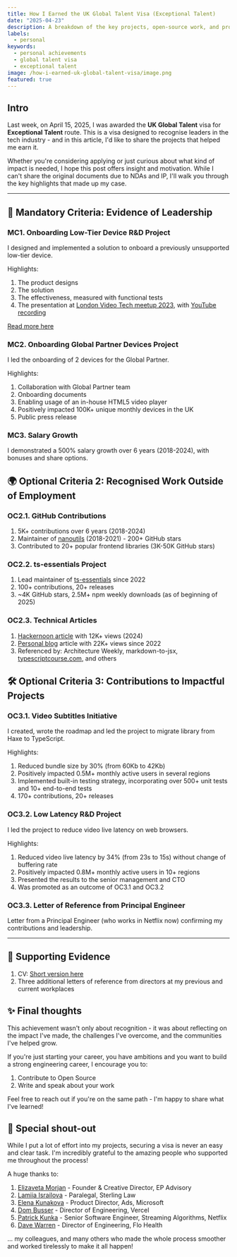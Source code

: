 ```yaml
---
title: How I Earned the UK Global Talent Visa (Exceptional Talent)
date: "2025-04-23"
description: A breakdown of the key projects, open-source work, and professional achievements that helped me secure the UK Global Talent visa in tech. This post highlights the impact and leadership demonstrated through real-world engineering initiatives.
labels:
  - personal
keywords:
  - personal achievements
  - global talent visa
  - exceptional talent
image: /how-i-earned-uk-global-talent-visa/image.png
featured: true
---
```


## Intro

Last week, on April 15, 2025, I was awarded the **UK Global Talent** visa for **Exceptional Talent** route. This is a visa designed to recognise leaders in the tech industry - and in this article, I'd like to share the projects that helped me earn it.

Whether you're considering applying or just curious about what kind of impact is needed, I hope this post offers insight and motivation. While I can't share the original documents due to NDAs and IP, I'll walk you through the key highlights that made up my case.

---

## 💼 Mandatory Criteria: Evidence of Leadership

### MC1. Onboarding Low-Tier Device R&D Project

I designed and implemented a solution to onboard a previously unsupported low-tier device.

Highlights:

1. The product designs
2. The solution
3. The effectiveness, measured with functional tests
4. The presentation at [London Video Tech meetup 2023](https://www.meetup.com/london-video-technology/events/296212185/), with [YouTube recording](https://www.youtube.com/watch?v=yb6cTNCEGDo)

[Read more here](https://blog.beraliv.dev/2023-12-21-story-of-unknown-low-tier-device-and-its-mse-issues-lvt-notes)

### MC2. Onboarding Global Partner Devices Project

I led the onboarding of 2 devices for the Global Partner.

Highlights:

1. Collaboration with Global Partner team
2. Onboarding documents
3. Enabling usage of an in-house HTML5 video player
4. Positively impacted 100K+ unique monthly devices in the UK
5. Public press release

### MC3. Salary Growth

I demonstrated a 500% salary growth over 6 years (2018-2024), with bonuses and share options.

## 🌍 Optional Criteria 2: Recognised Work Outside of Employment

### OC2.1. GitHub Contributions

1. 5K+ contributions over 6 years (2018-2024)
2. Maintainer of [nanoutils](https://github.com/nanoutils/nanoutils) (2018-2021) - 200+ GitHub stars
3. Contributed to 20+ popular frontend libraries (3K-50K GitHub stars)

### OC2.2. ts-essentials Project

1. Lead maintainer of [ts-essentials](https://github.com/ts-essentials/ts-essentials) since 2022
2. 100+ contributions, 20+ releases
3. ~4K GitHub stars, 2.5M+ npm weekly downloads (as of beginning of 2025)

### OC2.3. Technical Articles

1. [Hackernoon article](https://hackernoon.com/the-scrollbar-customization-in-css-and-js-2024-update) with 12K+ views (2024)
2. [Personal blog](https://blog.beraliv.dev/) article with 22K+ views since 2022
3. Referenced by: Architecture Weekly, markdown-to-jsx, [typescriptcourse.com](http://typescriptcourse.com/), and others

## 🛠 Optional Criteria 3: Contributions to Impactful Projects

### OC3.1. Video Subtitles Initiative

I created, wrote the roadmap and led the project to migrate library from Haxe to TypeScript.

Highlights:

1. Reduced bundle size by 30% (from 60Kb to 42Kb)
2. Positively impacted 0.5M+ monthly active users in several regions
3. Implemented built-in testing strategy, incorporating over 500+ unit tests and 10+ end-to-end tests
4. 170+ contributions, 20+ releases

### OC3.2. Low Latency R&D Project

I led the project to reduce video live latency on web browsers.

Highlights:

1. Reduced video live latency by 34% (from 23s to 15s) without change of buffering rate
2. Positively impacted 0.8M+ monthly active users in 10+ regions
3. Presented the results to the senior management and CTO
4. Was promoted as an outcome of OC3.1 and OC3.2

### OC3.3. Letter of Reference from Principal Engineer

Letter from a Principal Engineer (who works in Netflix now) confirming my contributions and leadership.

---

## 📄 Supporting Evidence

1. CV: [Short version here](https://drive.google.com/file/d/1pUmwQFVBVxTsA3g1WTDnA1jwL4M-3XL2/view?usp=sharing)
2. Three additional letters of reference from directors at my previous and current workplaces

## ✨ Final thoughts

This achievement wasn't only about recognition - it was about reflecting on the impact I've made, the challenges I've overcome, and the communities I've helped grow.

If you're just starting your career, you have ambitions and you want to build a strong engineering career, I encourage you to:

1. Contribute to Open Source
2. Write and speak about your work

Feel free to reach out if you're on the same path - I'm happy to share what I've learned!

## 🧡 Special shout-out

While I put a lot of effort into my projects, securing a visa is never an easy and clear task. I'm incredibly grateful to the amazing people who supported me throughout the process!

A huge thanks to:

1. [Elizaveta Morjan](https://www.linkedin.com/in/elizavetaproselkova/) - Founder & Creative Director, EP Advisory
2. [Lamiia Israilova](https://www.linkedin.com/in/lamiia-israilova/) - Paralegal, Sterling Law
3. [Elena Kunakova](https://www.linkedin.com/in/elena-kunakova-3a33638b/) - Product Director, Ads, Microsoft
4. [Dom Busser](https://www.linkedin.com/in/doque/) - Director of Engineering, Vercel
5. [Patrick Kunka](https://www.linkedin.com/in/patrickkunka/) - Senior Software Engineer, Streaming Algorithms, Netflix
6. [Dave Warren](https://www.linkedin.com/in/davemarkwarren/) - Director of Engineering, Flo Health

... my colleagues, and many others who made the whole process smoother and worked tirelessly to make it all happen!
